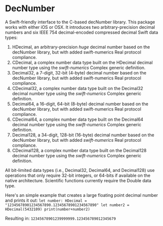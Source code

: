 # DecNumber
A Swift-friendly interface to the C-based decNumber library.  This package works with either iOS or OSX.
It introduces two arbitrary-precision decimal numbers and six IEEE 754 decimal-encoded compressed decimal Swift data types: 

1. HDecimal, an arbitrary-precision _huge_ decimal number based on the decNumber library, but with added swift-numerics Real protocol compliance.
2. CDecimal, a complex number data type built on the HDecimal decimal number type using the _swift-numerics_ Complex generic definition.
3. Decimal32, a 7-digit, 32-bit (4-byte) decimal number based on the decNumber library, but with added swift-numerics Real protocol compliance.
4. CDecimal32, a complex number data type built on the Decimal32 decimal number type using the _swift-numerics_ Complex generic definition.
5. Decimal64, a 16-digit, 64-bit (8-byte) decimal number based on the decNumber library, but with added swift-numerics Real protocol compliance.
6. CDecimal64, a complex number data type built on the Decimal64 decimal number type using the _swift-numerics_ Complex generic definition.
7. Decimal128, a 34-digit, 128-bit (16-byte) decimal number based on the decNumber library, but with added _swift-numerics_ Real protocol compliance.
8. CDecimal128, a complex number data type built on the Decimal128 decimal number type using the _swift-numerics_ Complex generic definition.

All bit-limited data types (i.e., Decimal32, Decimal64, and Decimal128) use operations that only require 32-bit integers, or 64-bits if available
on the native architecture.  Scientific functions currently require the Double data type.

Here's an simple example that creates a large floating point decimal number and prints it out:
        ```
        let number: HDecimal = "12345678901234567890.12345678901234567890"
        let number2 = HDecimal(5432109)
        print(number+number2)
        ```
        
Resulting in:
        ```12345678901239999999.123456789012345679```
